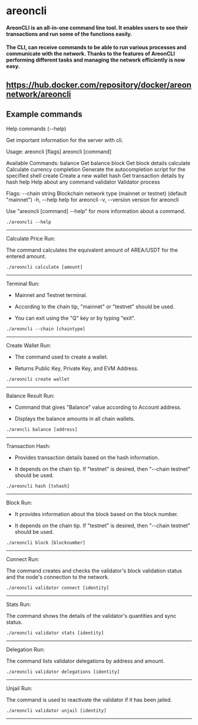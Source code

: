 # areoncli

#### AreonCLI is an all-in-one command line tool. It enables users to see their transactions and run some of the functions easily. 

####  The CLI, can receive commands to be able to run various processes and communicate with the network. Thanks to the features of AreonCLI performing different tasks and managing the network efficiently is now easy.

## https://hub.docker.com/repository/docker/areonnetwork/areoncli

## Example commands

Help commands (--help)

Get important information for the server with cli.

Usage:
  areoncli [flags]
  areoncli [command]

Available Commands:
  balance     Get balance
  block       Get block details
  calculate   Calculate currency
  completion  Generate the autocompletion script for the specified shell
  create      Create a new wallet
  hash        Get transaction details by hash
  help        Help about any command
  validator   Validator process

Flags:
      --chain string   Blockchain network type (mainnet or testnet) (default "mainnet")
  -h, --help           help for areoncli
  -v, --version        version for areoncli

Use "areoncli [command] --help" for more information about a command.

```
./areoncli --help
```
-------------

Calculate Price Run:

The command calculates the equivalent amount of AREA/USDT for the entered amount.

```
./areoncli calculate [amount]
```
-------------

Terminal Run:

- Mainnet and Testnet terminal.

- According to the chain tip, "mainnet" or "testnet" should be used.

- You can exit using the "Q" key or by typing "exit".

```
./areoncli --chain [chaintype]
```
-------------
Create Wallet Run:

- The command used to create a wallet.

- Returns Public Key, Private Key, and EVM Address.

```
./areoncli create wallet
```
-------------

Balance Result Run:

- Command that gives "Balance" value according to Account address.

- Displays the balance amounts in all chain wallets.

```
./arencli balance [address]
```
-------------

Transaction Hash:

- Provides transaction details based on the hash information.

- It depends on the chain tip. If "testnet" is desired, then "--chain testnet" should be used.

```
./areoncli hash [txhash]
```
-------------

Block Run:

- It provides information about the block based on the block number.

- It depends on the chain tip. If "testnet" is desired, then "--chain testnet" should be used.

```
./areoncli block [blocknumber]
```
-------------

Connect Run:

The command creates and checks the validator's block validation status and the node's connection to the network.

```
./areoncli validator connect [identity]
```
-------------

Stats Run:

The command shows the details of the validator's quantities and sync status.

```
./areoncli validator stats [identity]
```
-------------

Delegation Run:

The command lists validator delegations by address and amount.

```
./areoncli validator delegations [identity]
```
-------------

Unjail Run:

The command is used to reactivate the validator if it has been jailed.

```
./areoncli validator unjail [identity]
```
-------------
